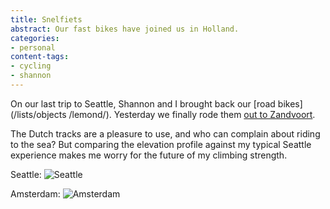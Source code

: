 ```yaml
---
title: Snelfiets
abstract: Our fast bikes have joined us in Holland.
categories:
- personal
content-tags:
- cycling
- shannon
---
```


On our last trip to Seattle, Shannon and I brought back our [road bikes](/lists/objects
/lemond/). Yesterday we finally rode them [out to Zandvoort](http://www.strava.com/activities/142864443).

The Dutch tracks are a pleasure to use, and who can complain about riding to the sea? But comparing the elevation profile against my typical Seattle experience makes me worry for the future of my climbing strength.

Seattle:
![Seattle](/media/2014-04-22-snelfiets/seattle.png)

Amsterdam:
![Amsterdam](/media/2014-04-22-snelfiets/amsterdam.png)

